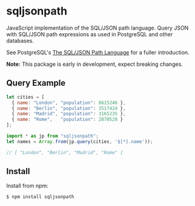 # sqljsonpath

JavaScript implementation of the SQL/JSON path language.
Query JSON with SQL/JSON path expressions as used in PostgreSQL and other databases.

See PostgreSQL's [The SQL/JSON Path Language](https://www.postgresql.org/docs/current/functions-json.html#FUNCTIONS-SQLJSON-PATH) for a fuller introduction.

**Note:** This package is early in development, expect breaking changes.

## Query Example

```javascript
let cities = [
  { name: "London", "population": 8615246 },
  { name: "Berlin", "population": 3517424 },
  { name: "Madrid", "population": 3165235 },
  { name: "Rome",   "population": 2870528 }
];

import * as jp from "sqljsonpath";
let names = Array.from(jp.query(cities, '$[*].name'));

// [ "London", "Berlin", "Madrid", "Rome" ]
```

## Install

Install from npm:
```bash
$ npm install sqljsonpath
```
